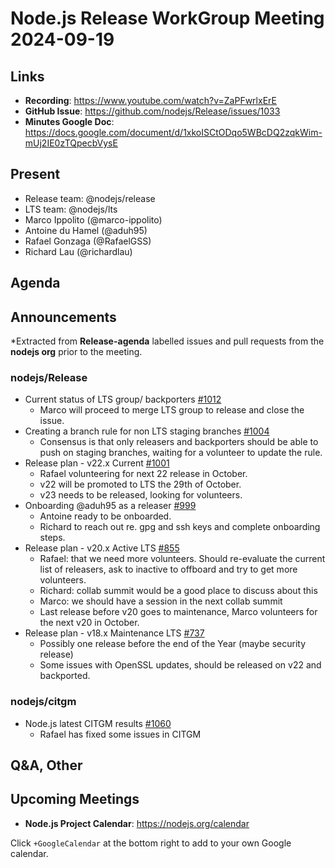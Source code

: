 # Node.js  Release WorkGroup Meeting 2024-09-19

## Links

* **Recording**: https://www.youtube.com/watch?v=ZaPFwrlxErE 
* **GitHub Issue**: <https://github.com/nodejs/Release/issues/1033>
* **Minutes Google Doc**: <https://docs.google.com/document/d/1xkoISCtODqo5WBcDQ2zqkWim-mUj2IE0zTQpecbVysE>

## Present

* Release team: @nodejs/release
* LTS team: @nodejs/lts
* Marco Ippolito (@marco-ippolito)
* Antoine du Hamel (@aduh95)
* Rafael Gonzaga (@RafaelGSS)
* Richard Lau (@richardlau)

## Agenda

## Announcements

*Extracted from **Release-agenda** labelled issues and pull requests from the **nodejs org** prior to the meeting.

### nodejs/Release

* Current status of LTS group/ backporters [#1012](https://github.com/nodejs/Release/issues/1012)
  * Marco will proceed to merge LTS group to release and close the issue.
* Creating a branch rule for non LTS staging branches [#1004](https://github.com/nodejs/Release/issues/1004)
  * Consensus is that only releasers and backporters should be able to push on staging branches, waiting for a volunteer to update the rule.
* Release plan - v22.x Current [#1001](https://github.com/nodejs/Release/issues/1001)
  * Rafael volunteering for next 22 release in October.
  * v22 will be promoted to LTS the 29th of October.
  * v23 needs to be released, looking for volunteers.
* Onboarding @aduh95 as a releaser [#999](https://github.com/nodejs/Release/issues/999)
  * Antoine ready to be onboarded.
  * Richard to reach out re. gpg and ssh keys and complete onboarding steps.
* Release plan - v20.x Active LTS [#855](https://github.com/nodejs/Release/issues/855)
  * Rafael: that we need more volunteers. Should re-evaluate the current list of releasers, ask to inactive to offboard and try to get more volunteers.
  * Richard: collab summit would be a good place to discuss about this
  * Marco: we should have a session in the next collab summit
  * Last release before v20 goes to maintenance, Marco volunteers for the next v20 in October.
* Release plan - v18.x Maintenance LTS [#737](https://github.com/nodejs/Release/issues/737)
  * Possibly one release before the end of the Year (maybe security release)
  * Some issues with OpenSSL updates, should be released on v22 and backported.

### nodejs/citgm

* Node.js latest CITGM results [#1060](https://github.com/nodejs/citgm/issues/1060)
  * Rafael has fixed some issues in CITGM

## Q&A, Other

## Upcoming Meetings

* **Node.js Project Calendar**: <https://nodejs.org/calendar>

Click `+GoogleCalendar` at the bottom right to add to your own Google calendar.
